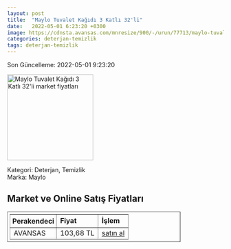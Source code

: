 ```yaml
---
layout: post
title:  "Maylo Tuvalet Kağıdı 3 Katlı 32'li"
date:   2022-05-01 6:23:20 +0300
image: https://cdnsta.avansas.com/mnresize/900/-/urun/77713/maylo-tuvalet-kagidi-3-katli-32li-zoom-1.jpg
categories: deterjan-temizlik
tags: deterjan-temizlik
---
```


Son Güncelleme: 2022-05-01 9:23:20

<img src="https://cdnsta.avansas.com/mnresize/900/-/urun/77713/maylo-tuvalet-kagidi-3-katli-32li-zoom-1.jpg" width="200" alt="Maylo Tuvalet Kağıdı 3 Katlı 32'li market fiyatları" />

Kategori: Deterjan, Temizlik
<br />
Marka: Maylo

<h2>Market ve Online Satış Fiyatları</h2>

<table border="1" style="padding: 5px;width:80%;">
  <tr>
    <td style="padding: 5px;"><strong>Perakendeci</strong></td>
    <td><strong>Fiyat</strong></td>
    <td><strong>İşlem</strong></td>
  </tr>
  <tr>
              <td title="Avansas">AVANSAS</td>
              <td>103,68 TL</td>
              <td><a title="Avansas" target="_blank" href="https://www.avansas.com/maylo-tuvalet-kagidi-3-katli-32-li-paket-p-77713">satın al</a></td>
            </tr>
</table>
